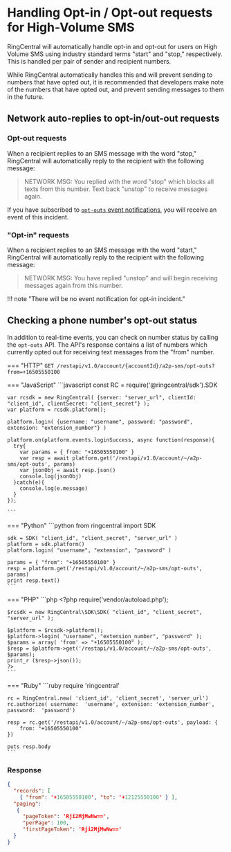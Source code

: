 # Handling Opt-in / Opt-out requests for High-Volume SMS

RingCentral will automatically handle opt-in and opt-out for users on High Volume SMS using industry standard terms "start" and "stop," respectively. This is handled per pair of sender and recipient numbers.

While RingCentral automatically handles this and will prevent sending to numbers that have opted out, it is recommended that developers make note of the numbers that have opted out, and prevent sending messages to them in the future. 

## Network auto-replies to opt-in/out-out requests

### Opt-out requests

When a recipient replies to an SMS message with the word "stop," RingCentral will automatically reply to the recipient with the following message:

> NETWORK MSG: You replied with the word "stop" which blocks all texts from this number.
> Text back "unstop" to receive messages again.

If you have subscribed to [`opt-outs` event notifications](./events/#opt-out-events), you will receive an event of this incident.

### "Opt-in" requests

When a recipient replies to an SMS message with the word "start," RingCentral will automatically reply to the recipient with the following message:

> NETWORK MSG: You have replied "unstop" and will begin receiving messages again from this number.

!!! note "There will be no event notification for opt-in incident."

## Checking a phone number's opt-out status

In addition to real-time events, you can check on number status by calling the `opt-outs` API. The API's response contains a list of numbers which currently opted out for receiving text messages from the "from" number.

=== "HTTP"
    ```
    GET /restapi/v1.0/account/{accountId}/a2p-sms/opt-outs?from=+16505550100
    ```

=== "JavaScript"
    ```javascript
    const RC = require('@ringcentral/sdk').SDK

    var rcsdk = new RingCentral( {server: "server_url", clientId: "client_id", clientSecret: "client_secret"} );
  	var platform = rcsdk.platform();

  	platform.login( {username: "username", password: "password", extension: "extension_number"} )

    platform.on(platform.events.loginSuccess, async function(response){
      try{
        var params = { from: "+16505550100" }
        var resp = await platform.get('/restapi/v1.0/account/~/a2p-sms/opt-outs', params)
        var jsonObj = await resp.json()
        console.log(jsonObj)
      }catch(e){
        console.log(e.message)
      }
    });

    ```  

=== "Python"
    ```python
    from ringcentral import SDK

    sdk = SDK( "client_id", "client_secret", "server_url" )
  	platform = sdk.platform()
  	platform.login( "username", "extension", "password" )

  	params = { "from": "+16505550100" }
  	resp = platform.get('/restapi/v1.0/account/~/a2p-sms/opt-outs', params)
    print resp.text()
    ```

=== "PHP"
    ```php
    <?php
    require('vendor/autoload.php');

  	$rcsdk = new RingCentral\SDK\SDK( "client_id", "client_secret", "server_url" );

  	$platform = $rcsdk->platform();
  	$platform->login( "username", "extension_number", "password" );
    $params = array( 'from' => "+16505550100" );
  	$resp = $platform->get('/restapi/v1.0/account/~/a2p-sms/opt-outs', $params);
    print_r ($resp->json());
    ?>
    ```

=== "Ruby"
    ```ruby
    require 'ringcentral'

    rc = RingCentral.new( 'client_id', 'client_secret', 'server_url')
  	rc.authorize( username:  'username', extension: 'extension_number', password:  'password')

  	resp = rc.get('/restapi/v1.0/account/~/a2p-sms/opt-outs', payload: {
  	    from: "+16505550100"
  	})

    puts resp.body
    ```

### Response

```json
{
  "records": [
    { "from": '+16505550100', "to": '+12125550100' } ],
  "paging":
   {
     "pageToken": 'Rji2MjMwNw==',
     "perPage": 100,
     "firstPageToken": 'Rji2MjMwNw=='
  }
}
```
